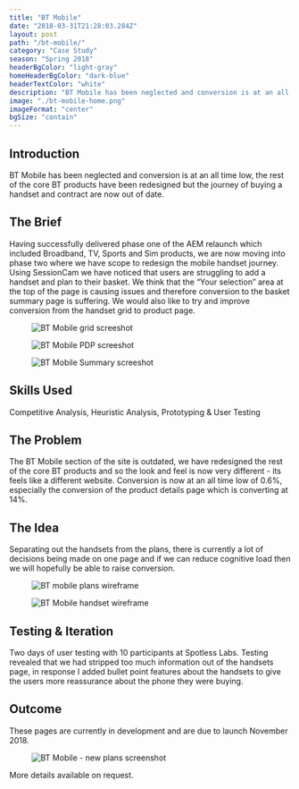 ```yaml
---
title: "BT Mobile"
date: "2018-03-31T21:28:03.284Z"
layout: post
path: "/bt-mobile/"
category: "Case Study"
season: "Spring 2018"
headerBgColor: "light-gray"
homeHeaderBgColor: "dark-blue"
headerTextColor: "white"
description: "BT Mobile has been neglected and conversion is at an all time low, the rest of the core BT products have been redesigned but the journey of buying a handset and contract are now out of date."
image: "./bt-mobile-home.png"
imageFormat: "center"
bgSize: "contain"
---
```


<div class="f4 measure-wide center">

## Introduction

BT Mobile has been neglected and conversion is at an all time low, the rest of the core BT products have been redesigned but the journey of buying a handset and contract are now out of date. 

## The Brief
Having successfully delivered phase one of the AEM relaunch which included Broadband, TV, Sports and Sim products, we are now moving into phase two where we have scope to redesign the mobile handset journey. Using SessionCam we have noticed that users are struggling to add a handset and plan to their basket. We think that the “Your selection” area at the top of the page is causing issues and therefore conversion to the basket summary page is suffering. We would also like to try and improve conversion from the handset grid to product page.

</div>

<div class="cf">
  <figure class="fl w-third border-box ph3 mh0 mv3">
    <img src="./Old---Mobile-Phone-Grid.jpg" alt="BT Mobile grid screeshot" />
  </figure>

  <figure class="fl w-third border-box ph3 mh0 mv3">
    <img src="./Old---Mobile-Phone-PDP.jpg" alt="BT Mobile PDP screeshot" />
  </figure>

  <figure class="fl w-third border-box ph3 mh0 mv3">
    <img src="./Old---Mobile-Phone-Summary.jpg" alt="BT Mobile Summary screeshot" />
  </figure>
</div>

<div class="f4 measure-wide center">

## Skills Used
Competitive Analysis, Heuristic Analysis, Prototyping & User Testing 

## The Problem
The BT Mobile section of the site is outdated, we have redesigned the rest of the core BT products and so the look and feel is now very different - its feels like a different website. Conversion is now at an all time low of 0.6%, especially the conversion of the product details page which is converting at 14%. 

## The Idea
Separating out the handsets from the plans, there is currently a lot of decisions being made on one page and if we can reduce cognitive load then we will hopefully be able to raise conversion.

<div class="cf">
  <figure class="fl w-50 border-box pr3 mh0 mv3">
    <img src="./Handset-Plans.jpg" alt="BT mobile plans wireframe" />
  </figure>

  <figure class="fl w-50 border-box pl3 mh0 mv3">
    <img src="./Handset-Wireframe.jpg" alt="BT Mobile handset wireframe" />
  </figure>
</div>

## Testing & Iteration

Two days of user testing with 10 participants at Spotless Labs. Testing revealed that we had stripped too much information out of the handsets page, in response I added bullet point features about the handsets to give the users more reassurance about the phone they were buying. 

## Outcome
These pages are currently in development and are due to launch November 2018.

<figure class="mh0 mv3 ba b--light-silver">
  <img class="border-box" src="./new-plans.jpg" alt="BT Mobile - new plans screenshot" />
</figure>

More details available on request.

</div>

